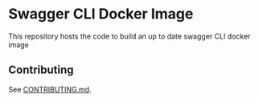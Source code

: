 # Swagger CLI Docker Image

This repository hosts the code to build an up to date swagger CLI docker image

## Contributing

See [CONTRIBUTING.md](CONTRIBUTING.md).
